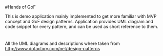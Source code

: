 #Hands of GoF

This is demo application mainly implemented to get more familiar with MVP concept and GoF design patterns.
Application provides UML diagram and code snippet for every pattern, and can be used as short reference to them.

#
All the UML diagrams and descriptions where taken from http://www.dofactory.com/net/design-patterns